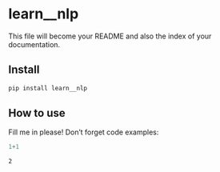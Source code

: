 # learn\_\_nlp


<!-- WARNING: THIS FILE WAS AUTOGENERATED! DO NOT EDIT! -->

This file will become your README and also the index of your
documentation.

## Install

``` sh
pip install learn__nlp
```

## How to use

Fill me in please! Don’t forget code examples:

``` python
1+1
```

    2
